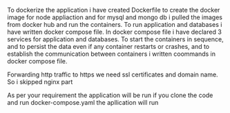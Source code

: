 To dockerize the application i have created Dockerfile to create the docker image for node appliaction and for mysql and mongo db i pulled the images from docker hub and run the containers. To run application and databases i have written docker compose file. In docker compose file i have declared 3 services for application and databases. To start the containers in sequence, and to persist the data even if any container restarts or crashes, and to establish the communication between containers i written coommands in docker compose file.

Forwarding http traffic to https we need ssl certificates and domain name. So i skipped nginx part

As per your requirement the application will be run if you clone the code and run docker-compose.yaml the apllication will run

